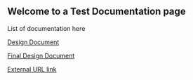 ## Welcome to a Test Documentation page

List of documentation here

[Design Document](designdoc.md)

[Final Design Document](designdoc.md)

[External URL link](https://deltekcusthelp.com)





